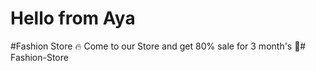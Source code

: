 <h1>Hello from Aya </h1>
#Fashion Store 🔥
Come to our Store and get 80% sale for 3 month's 💯#   F a s h i o n - S t o r e  
 